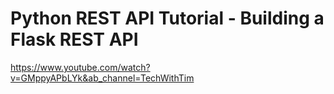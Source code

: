 # Python REST API Tutorial - Building a Flask REST API

https://www.youtube.com/watch?v=GMppyAPbLYk&ab_channel=TechWithTim